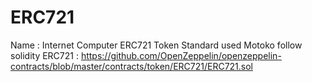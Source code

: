 # ERC721
Name : Internet Computer ERC721 Token Standard used Motoko
follow solidity ERC721 : https://github.com/OpenZeppelin/openzeppelin-contracts/blob/master/contracts/token/ERC721/ERC721.sol
